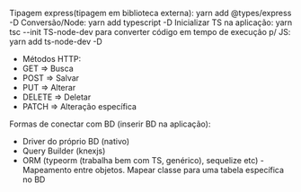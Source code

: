 Tipagem express(tipagem em biblioteca externa): yarn add @types/express -D
Conversão/Node: yarn add typescript -D
Inicializar TS na aplicação: yarn tsc --init
TS-node-dev para converter código em tempo de execução p/ JS: yarn add ts-node-dev -D

 * Métodos HTTP:
 * GET => Busca
 * POST => Salvar
 * PUT => Alterar
 * DELETE => Deletar
 * PATCH => Alteração específica

Formas de conectar com BD (inserir BD na aplicação):

 * Driver do próprio BD (nativo)
 * Query Builder (knexjs)
 * ORM (typeorm (trabalha bem com TS, genérico), sequelize etc) - Mapeamento entre objetos. Mapear classe para uma tabela específica no BD

